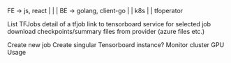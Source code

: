 FE -> js, react
|
|
|
BE -> golang, client-go
|
|
k8s
|
|
tfoperator



List TFJobs
detail of a tfjob
link to tensorboard service for selected job
download checkpoints/summary files from provider (azure files etc.)

Create new job
Create singular Tensorboard instance?
Monitor cluster GPU Usage